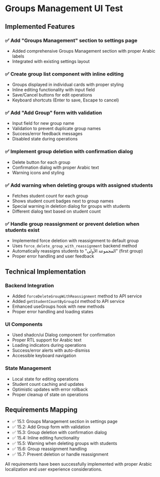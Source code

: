 # Groups Management UI Test

## Implemented Features

### ✅ Add "Groups Management" section to settings page

- Added comprehensive Groups Management section with proper Arabic labels
- Integrated with existing settings layout

### ✅ Create group list component with inline editing

- Groups displayed in individual cards with proper styling
- Inline editing functionality with input field
- Save/Cancel buttons for edit operations
- Keyboard shortcuts (Enter to save, Escape to cancel)

### ✅ Add "Add Group" form with validation

- Input field for new group name
- Validation to prevent duplicate group names
- Success/error feedback messages
- Disabled state during operations

### ✅ Implement group deletion with confirmation dialog

- Delete button for each group
- Confirmation dialog with proper Arabic text
- Warning icons and styling

### ✅ Add warning when deleting groups with assigned students

- Fetches student count for each group
- Shows student count badges next to group names
- Special warning in deletion dialog for groups with students
- Different dialog text based on student count

### ✅ Handle group reassignment or prevent deletion when students exist

- Implemented force deletion with reassignment to default group
- Uses `force_delete_group_with_reassignment` backend method
- Automatically reassigns students to "المجموعة الأولى" (first group)
- Proper error handling and user feedback

## Technical Implementation

### Backend Integration

- Added `forceDeleteGroupWithReassignment` method to API service
- Added `getStudentCountByGroupId` method to API service
- Enhanced useGroups hook with new methods
- Proper error handling and loading states

### UI Components

- Used shadcn/ui Dialog component for confirmation
- Proper RTL support for Arabic text
- Loading indicators during operations
- Success/error alerts with auto-dismiss
- Accessible keyboard navigation

### State Management

- Local state for editing operations
- Student count caching and updates
- Optimistic updates with error rollback
- Proper cleanup of state on operations

## Requirements Mapping

- ✅ 15.1: Groups Management section in settings page
- ✅ 15.2: Add Group form with validation
- ✅ 15.3: Group deletion with confirmation dialog
- ✅ 15.4: Inline editing functionality
- ✅ 15.5: Warning when deleting groups with students
- ✅ 15.6: Group reassignment handling
- ✅ 15.7: Prevent deletion or handle reassignment

All requirements have been successfully implemented with proper Arabic localization and user experience considerations.
